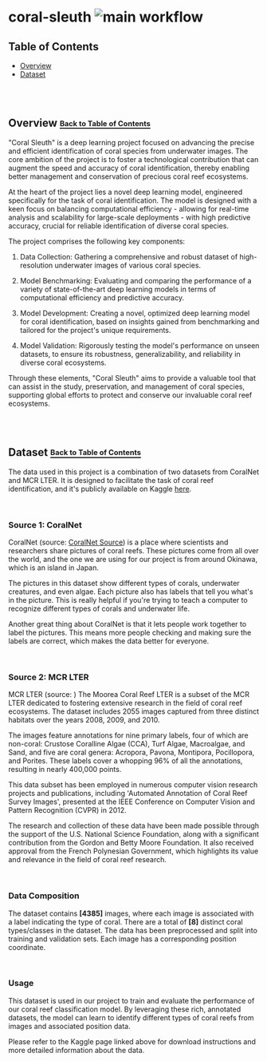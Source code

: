 ﻿# coral-sleuth ![main workflow](https://github.com/jxwleong/coral-sleuth/actions/workflows/main.yml/badge.svg) 

## <a name="toc"></a> Table of Contents
- [Overview](#overview)
- [Dataset](#dataset)


<br/><br/>
<!-- omit in toc -->
## <a name="overview"></a> Overview [<sub><sup>Back to Table of Contents</sup></sub>](#toc)
"Coral Sleuth" is a deep learning project focused on advancing the precise and efficient identification of coral species from underwater images. The core ambition of the project is to foster a technological contribution that can augment the speed and accuracy of coral identification, thereby enabling better management and conservation of precious coral reef ecosystems.

At the heart of the project lies a novel deep learning model, engineered specifically for the task of coral identification. The model is designed with a keen focus on balancing computational efficiency - allowing for real-time analysis and scalability for large-scale deployments - with high predictive accuracy, crucial for reliable identification of diverse coral species.

The project comprises the following key components:

1. Data Collection: Gathering a comprehensive and robust dataset of high-resolution underwater images of various coral species.

2. Model Benchmarking: Evaluating and comparing the performance of a variety of state-of-the-art deep learning models in terms of computational efficiency and predictive accuracy.

3. Model Development: Creating a novel, optimized deep learning model for coral identification, based on insights gained from benchmarking and tailored for the project's unique requirements.

4. Model Validation: Rigorously testing the model's performance on unseen datasets, to ensure its robustness, generalizability, and reliability in diverse coral ecosystems.

Through these elements, "Coral Sleuth" aims to provide a valuable tool that can assist in the study, preservation, and management of coral species, supporting global efforts to protect and conserve our invaluable coral reef ecosystems.


<br/><br/>
<!-- omit in toc -->
## <a name="dataset"></a> Dataset [<sub><sup>Back to Table of Contents</sup></sub>](#toc)

The data used in this project is a combination of two datasets from CoralNet and MCR LTER. It is designed to facilitate the task of coral reef identification, and it's publicly available on Kaggle [here](https://www.kaggle.com/datasets/jxwleong/coral-reef-dataset).

<br/>

### Source 1: CoralNet
CoralNet (source: [CoralNet Source](https://coralnet.ucsd.edu/source/2091/)) is a place where scientists and researchers share pictures of coral reefs. These pictures come from all over the world, and the one we are using for our project is from around Okinawa, which is an island in Japan.

The pictures in this dataset show different types of corals, underwater creatures, and even algae. Each picture also has labels that tell you what's in the picture. This is really helpful if you're trying to teach a computer to recognize different types of corals and underwater life.

Another great thing about CoralNet is that it lets people work together to label the pictures. This means more people checking and making sure the labels are correct, which makes the data better for everyone.

<br/>

### Source 2: MCR LTER 
MCR LTER (source: ) The Moorea Coral Reef LTER is a subset of the MCR LTER dedicated to fostering extensive research in the field of coral reef ecosystems. The dataset includes 2055 images captured from three distinct habitats over the years 2008, 2009, and 2010.

The images feature annotations for nine primary labels, four of which are non-coral: Crustose Coralline Algae (CCA), Turf Algae, Macroalgae, and Sand, and five are coral genera: Acropora, Pavona, Montipora, Pocillopora, and Porites. These labels cover a whopping 96% of all the annotations, resulting in nearly 400,000 points.

This data subset has been employed in numerous computer vision research projects and publications, including 'Automated Annotation of Coral Reef Survey Images', presented at the IEEE Conference on Computer Vision and Pattern Recognition (CVPR) in 2012.

The research and collection of these data have been made possible through the support of the U.S. National Science Foundation, along with a significant contribution from the Gordon and Betty Moore Foundation. It also received approval from the French Polynesian Government, which highlights its value and relevance in the field of coral reef research.

<br/>

### Data Composition
The dataset contains **[4385]** images, where each image is associated with a label indicating the type of coral. There are a total of **[8]** distinct coral types/classes in the dataset. The data has been preprocessed and split into training and validation sets. Each image has a corresponding position coordinate.

<br/>

### Usage
This dataset is used in our project to train and evaluate the performance of our coral reef classification model. By leveraging these rich, annotated datasets, the model can learn to identify different types of coral reefs from images and associated position data.

Please refer to the Kaggle page linked above for download instructions and more detailed information about the data.
